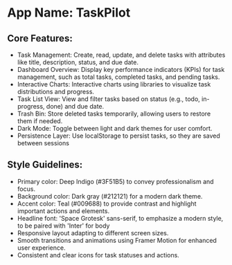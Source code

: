 # **App Name**: TaskPilot

## Core Features:

- Task Management: Create, read, update, and delete tasks with attributes like title, description, status, and due date.
- Dashboard Overview: Display key performance indicators (KPIs) for task management, such as total tasks, completed tasks, and pending tasks. 
- Interactive Charts: Interactive charts using libraries to visualize task distributions and progress.
- Task List View: View and filter tasks based on status (e.g., todo, in-progress, done) and due date.
- Trash Bin: Store deleted tasks temporarily, allowing users to restore them if needed.
- Dark Mode: Toggle between light and dark themes for user comfort.
- Persistence Layer: Use localStorage to persist tasks, so they are saved between sessions

## Style Guidelines:

- Primary color: Deep Indigo (#3F51B5) to convey professionalism and focus.
- Background color: Dark gray (#212121) for a modern dark theme.
- Accent color: Teal (#009688) to provide contrast and highlight important actions and elements.
- Headline font: 'Space Grotesk' sans-serif, to emphasize a modern style, to be paired with 'Inter' for body
- Responsive layout adapting to different screen sizes.
- Smooth transitions and animations using Framer Motion for enhanced user experience.
- Consistent and clear icons for task statuses and actions.